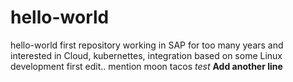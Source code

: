 # hello-world
hello-world first repository
working in SAP for too many years and interested in Cloud, kubernettes, integration based on some Linux development 
first edit.. mention moon tacos
*test*
**Add another line**
